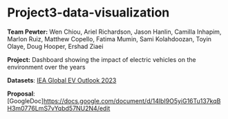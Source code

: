 # Project3-data-visualization
**Team Pewter:** Wen Chiou, Ariel Richardson, Jason Hanlin, Camilla Inhapim, Marlon Ruiz, Matthew Copello, Fatima Mumin, Sami Kolahdoozan, Toyin Olaye, Doug Hooper, Ershad Ziaei

**Project:** Dashboard showing the impact of electric vehicles on the environment over the years

**Datasets**: [IEA Global EV Outlook 2023](https://www.iea.org/data-and-statistics/data-product/global-ev-outlook-2023)

**Proposal**: [GoogleDoc]https://docs.google.com/document/d/14lbI9O5yiG16Tu137kqBH3m0776LmS7vYqbd57NU2N4/edit
